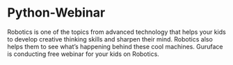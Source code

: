 # Python-Webinar
Robotics is one of the topics from advanced technology that helps your kids to develop creative thinking skills and sharpen their mind. Robotics also helps them to see what’s happening behind these cool machines. Guruface is conducting free webinar for your kids on Robotics. 
